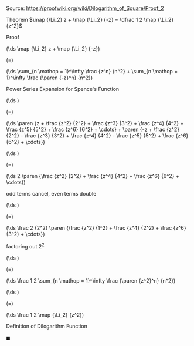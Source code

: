 # 

Source: https://proofwiki.org/wiki/Dilogarithm_of_Square/Proof_2

Theorem
$\map {\Li_2} z + \map {\Li_2} {-z} = \dfrac 1 2 \map {\Li_2} {z^2}$


Proof













\(\ds \map {\Li_2} z + \map {\Li_2} {-z}\)

\(=\)







\(\ds \sum_{n \mathop = 1}^\infty \frac {z^n} {n^2} + \sum_{n \mathop = 1}^\infty \frac {\paren {-z}^n} {n^2}\)





Power Series Expansion for Spence's Function














\(\ds \)

\(=\)







\(\ds \paren {z + \frac {z^2} {2^2} + \frac {z^3} {3^2} + \frac {z^4} {4^2} + \frac {z^5} {5^2} + \frac {z^6} {6^2} + \cdots} + \paren {-z + \frac {z^2} {2^2} - \frac {z^3} {3^2} + \frac {z^4} {4^2} - \frac {z^5} {5^2} + \frac {z^6} {6^2} + \cdots}\)




















\(\ds \)

\(=\)







\(\ds 2 \paren {\frac {z^2} {2^2} + \frac {z^4} {4^2} + \frac {z^6} {6^2} + \cdots}\)





odd terms cancel, even terms double














\(\ds \)

\(=\)







\(\ds \frac 2 {2^2} \paren {\frac {z^2} {1^2} + \frac {z^4} {2^2} + \frac {z^6} {3^2} + \cdots}\)





factoring out $2^2$














\(\ds \)

\(=\)







\(\ds \frac 1 2 \sum_{n \mathop = 1}^\infty \frac {\paren {z^2}^n} {n^2}\)




















\(\ds \)

\(=\)







\(\ds \frac 1 2 \map {\Li_2} {z^2}\)





Definition of Dilogarithm Function



$\blacksquare$





